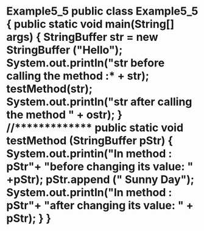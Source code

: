 # Example5_5  public class Example5_5 { public static void main(String[] args) { StringBuffer str = new StringBuffer ("Hello"); System.out.println("str before calling the method :* + str); testMethod(str); System.out.println("str after calling the method " + ostr); } //************* public static void testMethod (StringBuffer pStr) { System.out.printin("In method : pStr"+ "before changing its value: " +pStr); pStr.append (" Sunny Day"); System.out.println("In method : pStr"+ "after changing its value: " + pStr); } }

